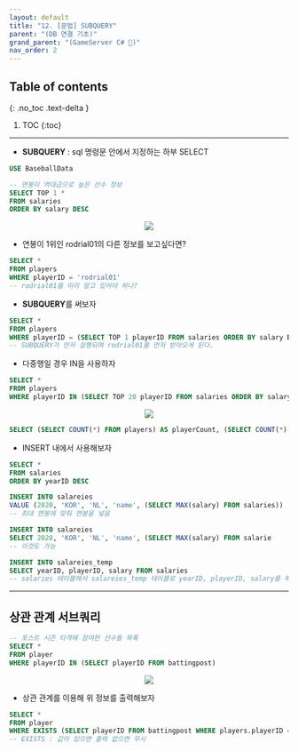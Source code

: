 ```yaml
---
layout: default
title: "12. [문법] SUBQUERY"
parent: "(DB 연결 기초)"
grand_parent: "(GameServer C# 🎯)"
nav_order: 2
---
```


## Table of contents
{: .no_toc .text-delta }

1. TOC
{:toc}

---

* **SUBQUERY** : sql 명령문 안에서 지정하는 하부 SELECT

```sql
USE BaseballData

-- 연봉이 역대급으로 높은 선수 정보
SELECT TOP 1 *
FROM salaries
ORDER BY salary DESC
```

<p align="center">
  <img src="https://taehyungs-programming-blog.github.io/blog/assets/images/database/basic-12-1.png"/>
</p>

* 연봉이 1위인 rodrial01의 다른 정보를 보고싶다면?

```sql
SELECT *
FROM players
WHERE playerID = 'rodrial01'
-- rodrial01를 미리 알고 있어야 하나?
```

* **SUBQUERY**를 써보자

```sql
SELECT *
FROM players
WHERE playerID = (SELECT TOP 1 playerID FROM salaries ORDER BY salary DESC)
-- SUBQUERY가 먼저 실행되며 rodrial01를 먼저 받아오게 된다.
```

* 다중행일 경우 IN을 사용하자

```sql
SELECT *
FROM players
WHERE playerID IN (SELECT TOP 20 playerID FROM salaries ORDER BY salary DESC)
```

<p align="center">
  <img src="https://taehyungs-programming-blog.github.io/blog/assets/images/database/basic-12-2.png"/>
</p>

```sql
SELECT (SELECT COUNT(*) FROM players) AS playerCount, (SELECT COUNT(*) FROM batting) AS battingCount
```

* INSERT 내에서 사용해보자

```sql
SELECT *
FROM salaries
ORDER BY yearID DESC

INSERT INTO salareies
VALUE (2020, 'KOR', 'NL', 'name', (SELECT MAX(salary) FROM salaries))
-- 최대 연봉에 맞춰 연봉을 넣음

INSERT INTO salareies
SELECT 2020, 'KOR', 'NL', 'name', (SELECT MAX(salary) FROM salarie
-- 이것도 가능

INSERT INTO salareies_temp
SELECT yearID, playerID, salary FROM salaries
-- salaries 테이블에서 salareies_temp 테이블로 yearID, playerID, salary를 복사
```

---

## 상관 관계 서브쿼리

```sql
-- 포스트 시즌 타격에 참여한 선수들 목록
SELECT *
FROM player
WHERE playerID IN (SELECT playerID FROM battingpost)
```

<p align="center">
  <img src="https://taehyungs-programming-blog.github.io/blog/assets/images/database/basic-12-3.png"/>
</p>

* 상관 관계를 이용해 위 정보를 출력해보자

```sql
SELECT *
FROM player
WHERE EXISTS (SELECT playerID FROM battingpost WHERE players.playerID = battingpost.playerID)
-- EXISTS : 값이 있으면 출력 없으면 무시
```
